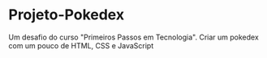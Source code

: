 # Projeto-Pokedex
Um desafio do curso "Primeiros Passos em Tecnologia". Criar um pokedex com um pouco de HTML, CSS e JavaScript
